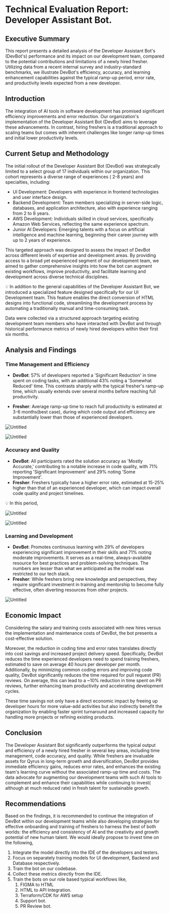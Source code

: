 # Technical Evaluation Report: Developer Assistant Bot.

## Executive Summary

This report presents a detailed analysis of the Developer Assistant Bot's (DevBot's) performance and its impact on our development team, compared to the potential contributions and limitations of a newly hired fresher. Utilizing data from a recent internal survey and industry-standard benchmarks, we illustrate DevBot's efficiency, accuracy, and learning enhancement capabilities against the typical ramp-up period, error rate, and productivity levels expected from a new developer.

## Introduction

The integration of AI tools in software development has promised significant efficiency improvements and error reduction. Our organization's implementation of the Developer Assistant Bot (DevBot) aims to leverage these advancements. In contrast, hiring freshers is a traditional approach to scaling teams but comes with inherent challenges like longer ramp-up times and initial lower productivity levels.

## Current Setup and Methodology

The initial rollout of the Developer Assistant Bot (DevBot) was strategically limited to a select group of 17 individuals within our organization. This cohort represents a diverse range of experiences ( 2-8 years) and specialties, including:

- UI Development: Developers with experience in frontend technologies and user interface design.
- Backend Development: Team members specializing in server-side logic, databases, and application architecture, also with experience ranging from 2 to 8 years.
- AWS Development: Individuals skilled in cloud services, specifically Amazon Web Services, reflecting the same experience spectrum.
- Junior AI Developers: Emerging talents with a focus on artificial intelligence and machine learning, beginning their career journey with up to 2 years of experience.

This targeted approach was designed to assess the impact of DevBot across different levels of expertise and development areas. By providing access to a broad yet experienced segment of our development team, we aimed to gather comprehensive insights into how the bot can augment existing workflows, improve productivity, and facilitate learning and development across diverse technical disciplines.

<aside>
💡 In addition to the general capabilities of the Developer Assistant Bot, we introduced a specialized feature designed specifically for our UI Development team. This feature enables the direct conversion of HTML designs into functional code, streamlining the development process by automating a traditionally manual and time-consuming task.

</aside>

Data were collected via a structured approach targeting existing development team members who have interacted with DevBot and through historical performance metrics of newly hired developers within their first six months.

## Analysis and Findings

### Time Management and Efficiency

- **DevBot**: 57% of developers reported a 'Significant Reduction' in time spent on coding tasks, with an additional 43% noting a 'Somewhat Reduced' time. This contrasts sharply with the typical fresher's ramp-up time, which usually extends over several months before reaching full productivity.
    
    
- **Fresher**: Average ramp-up time to reach full productivity is estimated at 3-6 months(best case), during which code output and efficiency are substantially lower than those of experienced developers.

![Untitled](https://prod-files-secure.s3.us-west-2.amazonaws.com/4b3b85d7-65c2-40a2-9451-50fa14b4a3a2/1e7306ad-0e26-4dab-ba1f-2fa438b8e282/Untitled.png)

![Untitled](https://prod-files-secure.s3.us-west-2.amazonaws.com/4b3b85d7-65c2-40a2-9451-50fa14b4a3a2/36296e7f-21a4-4703-a7cd-a8a7d68474b1/Untitled.png)

### Accuracy and Quality

- **DevBot**: All participants rated the solution accuracy as 'Mostly Accurate,' contributing to a notable increase in code quality, with 71% reporting 'Significant Improvement' and 29% noting 'Some Improvement'.
- **Fresher**: Freshers typically have a higher error rate, estimated at 15-25% higher than that of an experienced developer, which can impact overall code quality and project timelines.

<aside>
💡 In this period,

</aside>

![Untitled](https://prod-files-secure.s3.us-west-2.amazonaws.com/4b3b85d7-65c2-40a2-9451-50fa14b4a3a2/418f2ca1-e8fa-4287-a49b-9ee2cf2beee7/Untitled.png)

![Untitled](https://prod-files-secure.s3.us-west-2.amazonaws.com/4b3b85d7-65c2-40a2-9451-50fa14b4a3a2/b4644b13-f2d4-43ed-97c4-e887f59af335/Untitled.png)

### Learning and Development

- **DevBot**: Promotes continuous learning with 29% of developers experiencing significant improvement in their skills and 71% noting moderate improvements. It serves as a real-time, always-available resource for best practices and problem-solving techniques. The numbers are lesser than what we anticipated as the model was restricted to our tech stack.
- **Fresher**: While freshers bring new knowledge and perspectives, they require significant investment in training and mentorship to become fully effective, often diverting resources from other projects.

![Untitled](https://prod-files-secure.s3.us-west-2.amazonaws.com/4b3b85d7-65c2-40a2-9451-50fa14b4a3a2/d8be4865-5051-415c-9c5b-17c7086c75f9/Untitled.png)

## Economic Impact

Considering the salary and training costs associated with new hires versus the implementation and maintenance costs of DevBot, the bot presents a cost-effective solution. 

Moreover, the reduction in coding time and error rates translates directly into cost savings and increased project delivery speed. Specifically, DevBot reduces the time experienced developers need to spend training freshers, estimated to save on average 40 hours per developer per month. Additionally, by minimizing common coding errors and improving code quality, DevBot significantly reduces the time required for pull request (PR) reviews. On average, this can lead to a ~10% reduction in time spent on PR reviews, further enhancing team productivity and accelerating development cycles.

These time savings not only have a direct economic impact by freeing up developer hours for more value-add activities but also indirectly benefit the organization by enabling faster sprint turnaround and increased capacity for handling more projects or refining existing products.

## Conclusion

The Developer Assistant Bot significantly outperforms the typical output and efficiency of a newly hired fresher in several key areas, including time management, code accuracy, and quality. While freshers are invaluable assets for Qyrus in long-term growth and diversification, DevBot provides immediate efficiency gains, reduces error rates, and enhances the existing team's learning curve without the associated ramp-up time and costs. The data advocate for augmenting our development teams with such AI tools to complement and enhance their capabilities while continuing to invest( although at much reduced rate) in fresh talent for sustainable growth.

## Recommendations

Based on the findings, it is recommended to continue the integration of DevBot within our development teams while also developing strategies for effective onboarding and training of freshers to harness the best of both worlds: the efficiency and consistency of AI and the creativity and growth potential of new human talent. We would ideally propose to invest time on the following,

1. Integrate the model directly into the IDE of the developers and testers.
2. Focus on separately training models for UI development, Backend and Database respectively.
3. Train the bot on our codebase.
4. Collect these metrics directly from the IDE.
5. Train the bots on our role based typical workflows like,
    1. FIGMA to HTML
    2. HTML to API Integration.
    3. Terraform/CDK for AWS setup
    4. Support bot.
    5. PR Review bot.